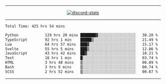 <a href="https://www.github.com/ripavoid" target="_blank" rel="noreferrer">

-------

<div align='center'>
    <a href='https://discordapp.com/users/825178146797518881'>
        <img align='center' alt='discord-stats' src='https://api.discord-status.me/825178146797518881?nitro&boost=4&gradient=%231e0b1a%2C%23000000%2C%23000000%2C%23160316'></img>
    </a>
</div>

-------

<!--START_SECTION:waka-->

```txt
Total Time: 425 hrs 54 mins

Python            129 hrs 20 mins ███████▓░░░░░░░░░░░░░░░░░   30.20 %
TypeScript        92 hrs 1 min    █████▒░░░░░░░░░░░░░░░░░░░   21.49 %
Lua               64 hrs 57 mins  ███▓░░░░░░░░░░░░░░░░░░░░░   15.17 %
Svelte            55 hrs 5 mins   ███▒░░░░░░░░░░░░░░░░░░░░░   12.86 %
JavaScript        43 hrs 42 mins  ██▓░░░░░░░░░░░░░░░░░░░░░░   10.21 %
Text              16 hrs 1 min    █░░░░░░░░░░░░░░░░░░░░░░░░   03.74 %
HTML              3 hrs 48 mins   ▒░░░░░░░░░░░░░░░░░░░░░░░░   00.89 %
Bash              3 hrs 9 mins    ▒░░░░░░░░░░░░░░░░░░░░░░░░   00.74 %
SCSS              2 hrs 52 mins   ▒░░░░░░░░░░░░░░░░░░░░░░░░   00.67 %
```

<!--END_SECTION:waka-->

-------
